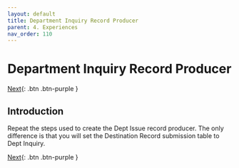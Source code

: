 ```yaml
---
layout: default
title: Department Inquiry Record Producer
parent: 4. Experiences
nav_order: 110
---
```


# Department Inquiry Record Producer

[Next][NEXT]{: .btn .btn-purple }

## Introduction

Repeat the steps used to create the Dept Issue record producer. The only difference is that you will set the Destination Record submission table to Dept Inquiry.

[Next][NEXT]{: .btn .btn-purple }

[NEXT]: ../../exercise_5_submit_from_ec/11.5_submit_from_ec